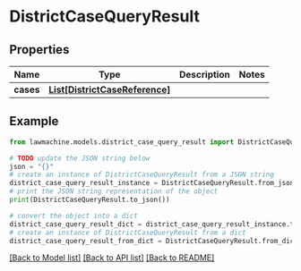 # DistrictCaseQueryResult


## Properties

Name | Type | Description | Notes
------------ | ------------- | ------------- | -------------
**cases** | [**List[DistrictCaseReference]**](DistrictCaseReference.md) |  | 

## Example

```python
from lawmachine.models.district_case_query_result import DistrictCaseQueryResult

# TODO update the JSON string below
json = "{}"
# create an instance of DistrictCaseQueryResult from a JSON string
district_case_query_result_instance = DistrictCaseQueryResult.from_json(json)
# print the JSON string representation of the object
print(DistrictCaseQueryResult.to_json())

# convert the object into a dict
district_case_query_result_dict = district_case_query_result_instance.to_dict()
# create an instance of DistrictCaseQueryResult from a dict
district_case_query_result_from_dict = DistrictCaseQueryResult.from_dict(district_case_query_result_dict)
```
[[Back to Model list]](../README.md#documentation-for-models) [[Back to API list]](../README.md#documentation-for-api-endpoints) [[Back to README]](../README.md)


